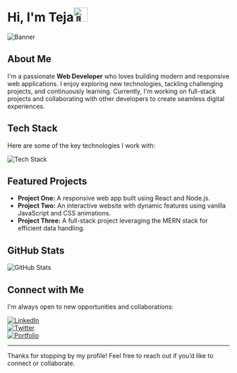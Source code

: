 # Hi, I'm Teja<picture><source srcset="https://fonts.gstatic.com/s/e/notoemoji/latest/1f44b_1f3fb/512.webp" type="image/webp"><img src="https://fonts.gstatic.com/s/e/notoemoji/latest/1f44b_1f3fb/512.gif" alt="👋" width="32" height="32"></picture>

<!-- Banner Image -->
![Banner](https://media.licdn.com/dms/image/v2/D5603AQFR1-7pOfRBYw/profile-displayphoto-shrink_800_800/profile-displayphoto-shrink_800_800/0/1732377798067?e=1744848000&v=beta&t=OB8oA1rmQ3fPBnWlCsxVvdb2mGcNzJsoo3I6YDx3_5I)

## About Me

I'm a passionate **Web Developer** who loves building modern and responsive web applications. I enjoy exploring new technologies, tackling challenging projects, and continuously learning. Currently, I'm working on full-stack projects and collaborating with other developers to create seamless digital experiences.

## Tech Stack

Here are some of the key technologies I work with:

<img src="https://skillicons.dev/icons?i=html,css,js,ts,react,nodejs,express,mongo" alt="Tech Stack" />

## Featured Projects

- **Project One:** A responsive web app built using React and Node.js.
- **Project Two:** An interactive website with dynamic features using vanilla JavaScript and CSS animations.
- **Project Three:** A full-stack project leveraging the MERN stack for efficient data handling.

## GitHub Stats

<img align="center" src="https://github-readme-stats.vercel.app/api?username=yourusername&show_icons=true&hide_border=true" alt="GitHub Stats" />

## Connect with Me

I'm always open to new opportunities and collaborations:

[![LinkedIn](https://img.shields.io/badge/-LinkedIn-blue?style=flat-square&logo=linkedin&logoColor=white)](https://www.linkedin.com/in/yourprofile)  
[![Twitter](https://img.shields.io/badge/-Twitter-blue?style=flat-square&logo=twitter&logoColor=white)](https://twitter.com/yourhandle)  
[![Portfolio](https://img.shields.io/badge/-Portfolio-green?style=flat-square)](https://yourportfolio.com)

---

Thanks for stopping by my profile! Feel free to reach out if you’d like to connect or collaborate.
